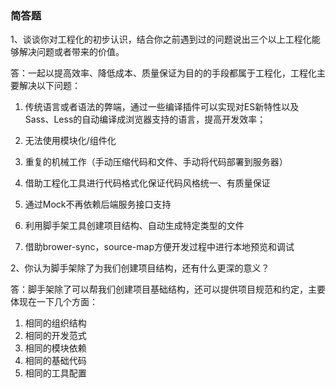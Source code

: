 ### 简答题

1、谈谈你对工程化的初步认识，结合你之前遇到过的问题说出三个以上工程化能够解决问题或者带来的价值。

答：一起以提高效率、降低成本、质量保证为目的的手段都属于工程化，工程化主要解决以下问题：

1. 传统语言或者语法的弊端，通过一些编译插件可以实现对ES新特性以及Sass、Less的自动编译成浏览器支持的语言，提高开发效率；

2. 无法使用模块化/组件化

3. 重复的机械工作（手动压缩代码和文件、手动将代码部署到服务器）

4. 借助工程化工具进行代码格式化保证代码风格统一、有质量保证

5. 通过Mock不再依赖后端服务接口支持

6. 利用脚手架工具创建项目结构、自动生成特定类型的文件

7. 借助brower-sync，source-map方便开发过程中进行本地预览和调试

   

2、你认为脚手架除了为我们创建项目结构，还有什么更深的意义？

答：脚手架除了可以帮我们创建项目基础结构，还可以提供项目规范和约定，主要体现在一下几个方面：

1. 相同的组织结构
2. 相同的开发范式
3. 相同的模块依赖
4. 相同的基础代码
5. 相同的工具配置



